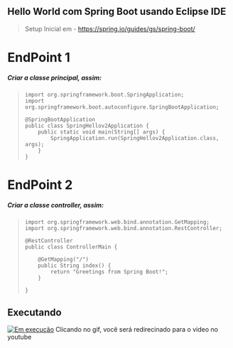 ## Hello World com Spring Boot usando Eclipse IDE
> Setup Inicial em - https://spring.io/guides/gs/spring-boot/

# EndPoint 1

##### Criar a classe principal, assim:

<blockquote>
	
	import org.springframework.boot.SpringApplication;
	import org.springframework.boot.autoconfigure.SpringBootApplication;
	
	@SpringBootApplication
	public class SpringHellov2Application {
		public static void main(String[] args) {
			SpringApplication.run(SpringHellov2Application.class, args);
		}
	}
</blockquote>

# EndPoint 2

##### Criar a classe controller, assim:

<blockquote>

	import org.springframework.web.bind.annotation.GetMapping;
	import org.springframework.web.bind.annotation.RestController;
	
	@RestController
	public class ControllerMain {
	
		@GetMapping("/")
		public String index() {
			return "Greetings from Spring Boot!";
		}
	
	}
</blockquote>

## Executando 

[![Em execução](https://cdn.discordapp.com/attachments/903344027364118528/903352579768061962/run_2.gif)](https://youtu.be/hv6zJMSlhkY)
Clicando no gif, você será redirecinado para o video no youtube



